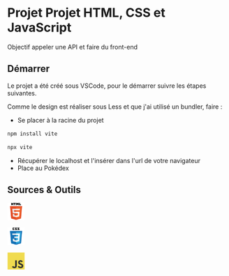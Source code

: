 # Projet Projet HTML, CSS et JavaScript

Objectif appeler une API et faire du front-end

## Démarrer

Le projet a été créé sous VSCode, pour le démarrer suivre les étapes suivantes.

Comme le design est réaliser sous Less et que j'ai utilisé un bundler, faire : 
- Se placer à la racine du projet

```bash
npm install vite
```

```bash
npx vite
```

- Récupérer le localhost et l'insérer dans l'url de votre navigateur
- Place au Pokédex

## Sources & Outils

<a href="https://www.w3.org/html/" target="_blank" rel="noreferrer"> <img src="https://raw.githubusercontent.com/devicons/devicon/master/icons/html5/html5-original-wordmark.svg" alt="html5" width="40" height="40"/> </a> 

<a href="https://www.w3schools.com/css/" target="_blank" rel="noreferrer"> <img src="https://raw.githubusercontent.com/devicons/devicon/master/icons/css3/css3-original-wordmark.svg" alt="css3" width="40" height="40"/> </a> 

<a href="https://developer.mozilla.org/en-US/docs/Web/JavaScript" target="_blank" rel="noreferrer"> <img src="https://raw.githubusercontent.com/devicons/devicon/master/icons/javascript/javascript-original.svg" alt="javascript" width="40" height="40"/> </a> 
